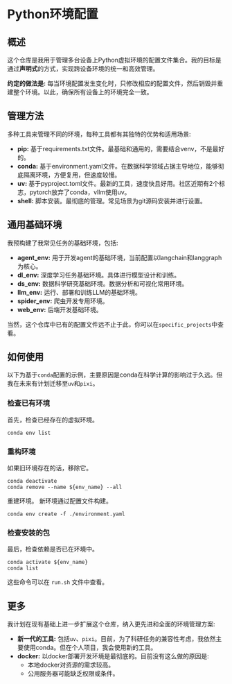 # Python环境配置

## 概述
这个仓库是我用于管理多台设备上Python虚拟环境的配置文件集合。我的目标是通过**声明式**的方式，实现跨设备环境的统一和高效管理。

**约定的做法是:** 每当环境配置发生变化时，只修改相应的配置文件，然后销毁并重建整个环境。以此，确保所有设备上的环境完全一致。


## 管理方法
多种工具来管理不同的环境，每种工具都有其独特的优势和适用场景: 
- **pip:** 基于requirements.txt文件。最基础和通用的，需要结合venv，不是最好的。
- **conda:** 基于environment.yaml文件。在数据科学领域占据主导地位，能够彻底隔离环境，方便复用，但速度较慢。
- **uv:** 基于pyproject.toml文件。最新的工具，速度快且好用。社区近期有2个标志，pytorch放弃了conda，vllm使用uv。
- **shell:** 脚本安装。最彻底的管理。常见场景为git源码安装并进行设置。

## 通用基础环境
我预构建了我常见任务的基础环境，包括: 
- **agent_env:** 用于开发agent的基础环境，当前配置以langchain和langgraph为核心。
- **dl_env:** 深度学习任务基础环境。具体进行模型设计和训练。
- **ds_env:** 数据科学研究基础环境。数据分析和可视化常用环境。
- **llm_env:** 运行、部署和训练LLM的基础环境。
- **spider_env:** 爬虫开发专用环境。
- **web_env:** 后端开发基础环境。

当然，这个仓库中已有的配置文件远不止于此，你可以在`specific_projects`中查看。


## 如何使用
以下为基于`conda`配置的示例，主要原因是conda在科学计算的影响过于久远。但我在未来有计划迁移至`uv`和`pixi`。

### 检查已有环境
首先，检查已经存在的虚拟环境。
```shell
conda env list
```

### 重构环境
如果旧环境存在的话，移除它。
```shell
conda deactivate
conda remove --name ${env_name} --all
```
重建环境。
新环境通过配置文件构建。
```shell
conda env create -f ./environment.yaml
```

### 检查安装的包
最后，检查依赖是否已在环境中。
```shell
conda activate ${env_name}
conda list
```

这些命令可以在 `run.sh` 文件中查看。 

## 更多
我计划在现有基础上进一步扩展这个仓库，纳入更先进和全面的环境管理方案:
- **新一代的工具:** 包括`uv`、`pixi`。目前，为了科研任务的兼容性考虑，我依然主要使用conda。但在个人项目，我会使用新的工具。
- **docker:** 以docker部署开发环境是最彻底的。目前没有这么做的原因是:
  - 本地docker对资源的需求较高。
  - 公用服务器可能缺乏权限或条件。

